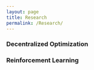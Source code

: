 ```yaml
---
layout: page
title: Research
permalink: /Research/
---
```


### Decentralized Optimization

### Reinforcement Learning

